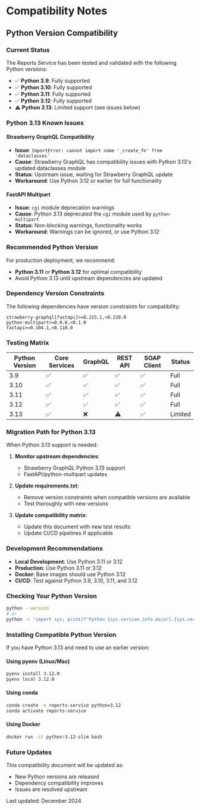 # Compatibility Notes

## Python Version Compatibility

### Current Status
The Reports Service has been tested and validated with the following Python versions:

- ✅ **Python 3.9**: Fully supported
- ✅ **Python 3.10**: Fully supported  
- ✅ **Python 3.11**: Fully supported
- ✅ **Python 3.12**: Fully supported
- ⚠️ **Python 3.13**: Limited support (see issues below)

### Python 3.13 Known Issues

#### Strawberry GraphQL Compatibility
- **Issue**: `ImportError: cannot import name '_create_fn' from 'dataclasses'`
- **Cause**: Strawberry GraphQL has compatibility issues with Python 3.13's updated dataclasses module
- **Status**: Upstream issue, waiting for Strawberry GraphQL update
- **Workaround**: Use Python 3.12 or earlier for full functionality

#### FastAPI Multipart
- **Issue**: `cgi` module deprecation warnings
- **Cause**: Python 3.13 deprecated the `cgi` module used by `python-multipart`
- **Status**: Non-blocking warnings, functionality works
- **Workaround**: Warnings can be ignored, or use Python 3.12

### Recommended Python Version

For production deployment, we recommend:
- **Python 3.11** or **Python 3.12** for optimal compatibility
- Avoid Python 3.13 until upstream dependencies are updated

### Dependency Version Constraints

The following dependencies have version constraints for compatibility:

```
strawberry-graphql[fastapi]>=0.215.1,<0.220.0
python-multipart>=0.0.6,<0.1.0
fastapi>=0.104.1,<0.110.0
```

### Testing Matrix

| Python Version | Core Services | GraphQL | REST API | SOAP Client | Status |
|----------------|---------------|---------|----------|-------------|---------|
| 3.9            | ✅            | ✅       | ✅        | ✅           | Full    |
| 3.10           | ✅            | ✅       | ✅        | ✅           | Full    |
| 3.11           | ✅            | ✅       | ✅        | ✅           | Full    |
| 3.12           | ✅            | ✅       | ✅        | ✅           | Full    |
| 3.13           | ✅            | ❌       | ⚠️        | ✅           | Limited |

### Migration Path for Python 3.13

When Python 3.13 support is needed:

1. **Monitor upstream dependencies**:
   - Strawberry GraphQL Python 3.13 support
   - FastAPI/python-multipart updates

2. **Update requirements.txt**:
   - Remove version constraints when compatible versions are available
   - Test thoroughly with new versions

3. **Update compatibility matrix**:
   - Update this document with new test results
   - Update CI/CD pipelines if applicable

### Development Recommendations

- **Local Development**: Use Python 3.11 or 3.12
- **Production**: Use Python 3.11 or 3.12
- **Docker**: Base images should use Python 3.12
- **CI/CD**: Test against Python 3.9, 3.10, 3.11, and 3.12

### Checking Your Python Version

```bash
python --version
# or
python -c "import sys; print(f'Python {sys.version_info.major}.{sys.version_info.minor}.{sys.version_info.micro}')"
```

### Installing Compatible Python Version

If you have Python 3.13 and need to use an earlier version:

#### Using pyenv (Linux/Mac)
```bash
pyenv install 3.12.0
pyenv local 3.12.0
```

#### Using conda
```bash
conda create -n reports-service python=3.12
conda activate reports-service
```

#### Using Docker
```bash
docker run -it python:3.12-slim bash
```

### Future Updates

This compatibility document will be updated as:
- New Python versions are released
- Dependency compatibility improves
- Issues are resolved upstream

Last updated: December 2024